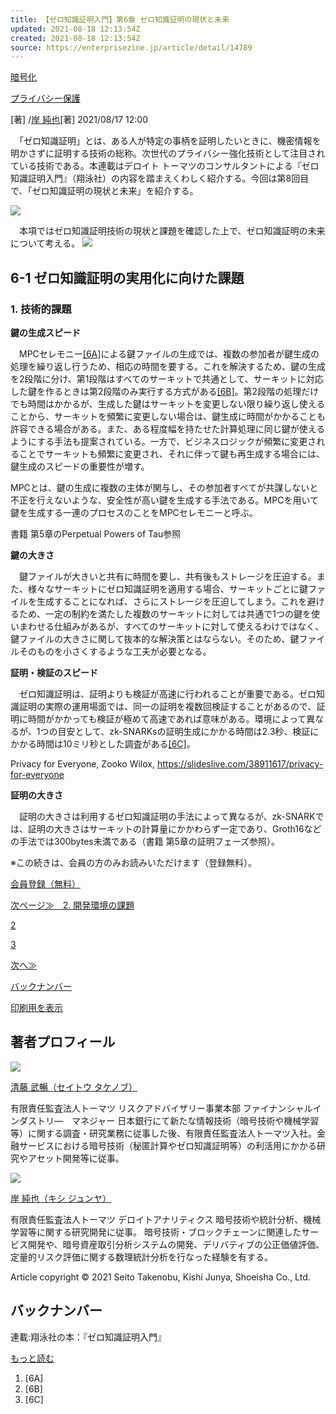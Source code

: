 ```yaml
---
title: 【ゼロ知識証明入門】第6章 ゼロ知識証明の現状と未来
updated: 2021-08-18 12:13:54Z
created: 2021-08-18 12:13:54Z
source: https://enterprisezine.jp/article/detail/14789
---
```


[暗号化](https://enterprisezine.jp/article/t/%E6%9A%97%E5%8F%B7%E5%8C%96)

[プライバシー保護](https://enterprisezine.jp/article/t/%E3%83%97%E3%83%A9%E3%82%A4%E3%83%90%E3%82%B7%E3%83%BC%E4%BF%9D%E8%AD%B7)

[著]	/[岸 純也](https://enterprisezine.jp/author/645)[著]
2021/08/17 12:00

　「ゼロ知識証明」とは、ある人が特定の事柄を証明したいときに、機密情報を明かさずに証明する技術の総称。次世代のプライバシー強化技術として注目されている技術である。本連載はデロイト トーマツのコンサルタントによる『ゼロ知識証明入門』（翔泳社）の内容を踏まえくわしく紹介する。今回は第8回目で、「ゼロ知識証明の現状と未来」を紹介する。

 ![](https://ez-cdn.shoeisha.jp/static/images/article/14789/zerochisiki.jpg)

　本項ではゼロ知識証明技術の現状と課題を確認した上で、ゼロ知識証明の未来について考える。
 ![](https://ez-cdn.shoeisha.jp/static/images/article/14789/14789_01.jpg)

## 6-1 ゼロ知識証明の実用化に向けた課題

### 1. 技術的課題

**鍵の生成スピード**

　MPCセレモニー[[6A]](#ipfootnote0)による鍵ファイルの生成では、複数の参加者が鍵生成の処理を繰り返し行うため、相応の時間を要する。これを解決するため、鍵の生成を2段階に分け、第1段階はすべてのサーキットで共通として、サーキットに対応した鍵を作るときは第2段階のみ実行する方式がある[[6B]](#ipfootnote1)。第2段階の処理だけでも時間はかかるが、生成した鍵はサーキットを変更しない限り繰り返し使えることから、サーキットを頻繁に変更しない場合は、鍵生成に時間がかかることも許容できる場合がある。また、ある程度幅を持たせた計算処理に同じ鍵が使えるようにする手法も提案されている。一方で、ビジネスロジックが頻繁に変更されることでサーキットも頻繁に変更され、それに伴って鍵も再生成する場合には、鍵生成のスピードの重要性が増す。

MPCとは、鍵の生成に複数の主体が関与し、その参加者すべてが共謀しないと不正を行えないような、安全性が高い鍵を生成する手法である。MPCを用いて鍵を生成する一連のプロセスのことをMPCセレモニーと呼ぶ。

書籍 第5章のPerpetual Powers of Tau参照

**鍵の大きさ**

　鍵ファイルが大きいと共有に時間を要し、共有後もストレージを圧迫する。また、様々なサーキットにゼロ知識証明を適用する場合、サーキットごとに鍵ファイルを生成することになれば、さらにストレージを圧迫してしまう。これを避けるため、一定の制約を満たした複数のサーキットに対しては共通で1つの鍵を使いまわせる仕組みがあるが、すべてのサーキットに対して使えるわけではなく、鍵ファイルの大きさに関して抜本的な解決策とはならない。そのため、鍵ファイルそのものを小さくするような工夫が必要となる。

**証明・検証のスピード**

　ゼロ知識証明は、証明よりも検証が高速に行われることが重要である。ゼロ知識証明の実際の運用場面では、同一の証明を複数回検証することがあるので、証明に時間がかかっても検証が極めて高速であれば意味がある。環境によって異なるが、1つの目安として、zk-SNARKsの証明生成にかかる時間は2.3秒、検証にかかる時間は10ミリ秒とした調査がある[[6C]](#ipfootnote2)。

Privacy for Everyone, Zooko Wilox, https://slideslive.com/38911617/privacy-for-everyone

**証明の大きさ**

　証明の大きさは利用するゼロ知識証明の手法によって異なるが、zk-SNARKでは、証明の大きさはサーキットの計算量にかかわらず一定であり、Groth16などの手法では300bytes未満である（書籍 第5章の証明フェーズ参照）。

※この続きは、会員の方のみお読みいただけます（登録無料）。

[会員登録（無料）](https://enterprisezine.jp/user/regist/?ref=/article/detail/14789&utm_source=enterprisezine.jp&utm_medium=self&utm_campaign=regist&utm_term=/article/detail/14789)

[次ページ≫　2. 開発環境の課題](https://enterprisezine.jp/article/detail/14789?p=2)

[2](https://enterprisezine.jp/article/detail/14789?p=2)

[3](https://enterprisezine.jp/article/detail/14789?p=3)

[次へ≫](https://enterprisezine.jp/article/detail/14789?p=2)

[バックナンバー](https://enterprisezine.jp/article/corner/537)

[印刷用を表示](https://enterprisezine.jp/article/detail/14789?mode=print)

## 著者プロフィール

[![](https://ez-cdn.shoeisha.jp/static/images/author/img_nophoto.gif)](https://enterprisezine.jp/author/644)

[清藤 武暢（セイトウ タケノブ）](https://enterprisezine.jp/author/644)

有限責任監査法人トーマツ リスクアドバイザリー事業本部 ファイナンシャルインダストリ―　マネジャー日本銀行にて新たな情報技術（暗号技術や機械学習等）に関する調査・研究業務に従事した後、有限責任監査法人トーマツ入社。金融サービスにおける暗号技術（秘匿計算やゼロ知識証明等）の利活用にかかる研究やアセット開発等に従事。

[![](https://ez-cdn.shoeisha.jp/static/images/author/img_nophoto.gif)](https://enterprisezine.jp/author/645)

[岸 純也（キシ ジュンヤ）](https://enterprisezine.jp/author/645)

有限責任監査法人トーマツ デロイトアナリティクス暗号技術や統計分析、機械学習等に関する研究開発に従事。暗号技術・ブロックチェーンに関連したサービス開発や、暗号資産取引分析システムの開発、デリバティブの公正価値評価、定量的リスク評価に関する数理統計分析を行なった経験を有する。

Article copyright © 2021 Seito Takenobu, Kishi Junya, Shoeisha Co., Ltd.

## バックナンバー

連載:翔泳社の本：『ゼロ知識証明入門』

[もっと読む](https://enterprisezine.jp/article/corner/537)

1. [6A]
2. [6B]
3. [6C]